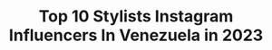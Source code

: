 ---
title: Top 10 Stylists Instagram Influencers In Venezuela in 2023
description: >-
  Find top stylists Instagram influencers in Venezuela in 2023. Most popular hashtags: #makeup #venezuela #stylist #model.
platform: Instagram
hits: 16
text_top: Identify the top-rated Instagram profiles on inBeat.
text_bottom: inBeat holds 16 Instagram influencers like this in Venezuela for you to work with.
profiles:
  - username: "kevinbeauty"
    fullname: >-
      𝕂𝕖𝕧𝕚𝕟 ℝ𝕠𝕕𝕣𝕚𝕘𝕦𝕖𝕫. 𝐌𝐚𝐤𝐞𝐮𝐩 𝐀𝐫𝐭𝐢𝐬𝐭
    bio: >-
      Maturin - Monagas - Venezuela 🇻🇪 MAKEUP ARTIST 💄 BEAUTY EDUCATOR ✨ HAIR STYLIST 💇🏻‍♀️ Certificed: @eyerlingpulido ✨ @saul_mendoza1 0412-979-4580
    location: "Venezuela"
    followers: 6225
    engagement: 688
    commentsToLikes: 0.084623
    id: ck6ti4o9n013y0j717lymxztk
    verified: false
    hashtags: "#makeupprofessional, #trendy, #menblogger, #mua"
  - username: "pialdf"
    fullname: >-
      PIA | Personal Shopper
    bio: >-
      ︴MOM IN STYLE ︴ Image Consultant | Stylist Fashion Designer | Producer
    location: "Venezuela"
    followers: 11150
    engagement: 490
    commentsToLikes: 0.071644
    id: ck5zycll49mwd0i14hzue059b
    verified: false
    hashtags: "#38weekspregnant, #39weekspregnant, #manosenvenezuela, #36weekspregnant"
  - username: "petitepaulette_"
    fullname: >-
      Petite | Fashion & Lifestyle
    bio: >-
      Personal Stylist and Fashion Blogger🌹 Content creator | Collage Artist ⏰#Team5am info 👉🏻 @petiteat5 📍Mcbo/Ccs - No es lo que usas, es cómo lo luces.
    location: "Venezuela"
    followers: 12638
    engagement: 695
    commentsToLikes: 0.079386
    id: ck0tuora781lw0i193zuy5afp
    verified: false
    hashtags: "#photography, #fashionblogger, #fashion, #art"
  - username: "samcourt2.0"
    fullname: >-
      Samuel Betancourt
    bio: >-
      Venezuelan | @bysamcourt 🎥 📩: samcourt2.0@gmail.com
    location: "Venezuela"
    followers: 8457
    engagement: 1098
    commentsToLikes: 0.120973
    id: ck602xoc9jvyt0i14e1bnjeqz
    verified: false
    hashtags: "#hair, #editorial, #moda, #direction"
  - username: "trinistylist"
    fullname: >-
      Trini  (juan)
    bio: >-
      HAIR & MAKEUP. 🔹Social / shooting. Beauty educator. ⤵️ ✉️stylist.juan@gmail.com
    location: "Venezuela"
    followers: 19891
    engagement: 695
    commentsToLikes: 0.087879
    id: ck6tk726x44mp0j714fris3yh
    verified: false
    hashtags: "#venezuela, #ccs, #mua, #halloween"
  - username: "dailizmorillo"
    fullname: >-
      Dailiz | FASHION & LIFESTYLE
    bio: >-
      #ContentCreator • Model • Brand Ambassador • Outfits • Travels • Food and Just the way I LIVE MY LIFE✨
    location: "Venezuela"
    followers: 27326
    engagement: 306
    commentsToLikes: 0.027220
    id: ck5hr53vaua1f0i11mp4uyxtf
    verified: false
    hashtags: "#blogger, #venezuelanblogger, #fashionblogger, #stylist"
  - username: "bysamcourt"
    fullname: >-
      Samuel Betancourt & Jose Mata
    bio: >-
      PHOTOGRAPHY - FILM & DIRECTION By @samcourt2.0 duo with @josematafotografia
    location: "Venezuela"
    followers: 10483
    engagement: 425
    commentsToLikes: 0.037602
    id: ck8t54nc58r7b0j780p0bmjpj
    verified: false
    hashtags: "#clothes, #facetimephotoshoot, #asianmood, #army"
  - username: "dreissmars_"
    fullname: >-
      Dreissmar Soto
    bio: >-
      MissSuperModelVenezuela2018👑 MissTurismoFitnessVzla2017👑 1'FinalistaMTAragua2017👑 Com.Social. Publicidad al direct.
    location: "Venezuela"
    followers: 17180
    engagement: 790
    commentsToLikes: 0.522934
    id: ck8t0r0x6sz2q0j78xciwnw1u
    verified: false
    hashtags: "#camisa, #outfits, #shooting, #design"
  - username: "gizelmobayed"
    fullname: >-
      Gizel Mobayed
    bio: >-
      Comunicadora Social🎓🇻🇪📍 Ancla noticiero TELEVEN 🎥 Tv Host Mundo de mujeres IVC - TVV🌍 〽️aktub✝️
    location: "Venezuela"
    followers: 128543
    engagement: 156
    commentsToLikes: 0.042584
    id: ck0ubykilfmw80i1985pxbx5b
    verified: true
    hashtags: "#look, #perfectnails, #emisionmeridiana, #mesrosa"
  - username: "kellyfiss2020"
    fullname: >-
      Kelly Vargas
    bio: >-
      Reina del Café de la Feria Internacional de San Sebastián 2020💃🏼 Miss Sonrisa Miss Internet ° CEO @thekokoin Be the girl who decided to go for it 💫
    location: "Venezuela"
    followers: 2716
    engagement: 929
    commentsToLikes: 0.063833
    id: ck602yl4ck14r0i1427ys40y9
    verified: false
    hashtags: "#quedemonosencasa, #diamundialbullying, #2020, #halloween"
---
